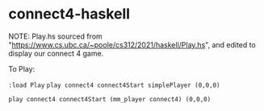 # connect4-haskell

NOTE: 
Play.hs sourced from "https://www.cs.ubc.ca/~poole/cs312/2021/haskell/Play.hs", and edited to display our connect 4 game.

To Play:

`:load Play`
`play connect4 connect4Start simplePlayer (0,0,0)`

`play connect4 connect4Start (mm_player connect4) (0,0,0)`